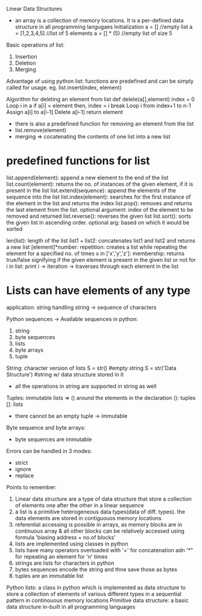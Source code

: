 
Linear Data Structures
- an array is a collection of memory locations. It is a per-defined data structure in all programming langugaes
Initialization
a  = [] //empty list
a = [1,2,3,4,5] //list of 5 elements
a = [] * (5) //empty list of size 5

Basic operations of list:
1. Insertion
2. Deletion
3. Merging

Advantage of using python list: functions are predefined and can be simply called for usage. eg. list.insert(index, element)

Algorithm for deleting an element from list
    def delete(a[],element)
        index = 0
        Loop i in a
            if a[i] = element
            then,
                index = i
                break
        Loop i from index+1 to n-1
            Assign a[i] to a[i-1]
        Delete a[i-1]
        return element

- there is also a predefined function for removing an element from the list
- list.remove(element)
- merging => cocatenating the contents of one list into a new list

# predefined functions for list
list.append(element): append a new element to the end of the list
list.count(element): returns the no. of instances of the given element, if it is present in the list
list.extend(sequence): append the elements of the sequence into the list
list.index(element): searches for the first instance of the element in the list and returns the index
list.pop(): removes and returns the last element from the list. optional argument: index of the element to be removed and returned
list.reverse(): reverses the given list
list.sort(): sorts the given list in ascending order. optional arg: based on which it would be sorted

len(list): length of the list
list1 + list2: concatenates list1 and list2 and returns a new list
[element]*number: repetition: creates a list while repeating the element for a specified no. of times
x in ['x','y','z']: membership: returns true/false signifying if the given element is present in the given list or not
for i in list: print i -> iteration -> traverses through each element in the list

# Lists can have elements of any type
application: string handling
string -> sequence of characters

Python sequences ->
Available sequences in python:
1. string
2. byte sequences
3. lists
4. byte arrays
5. tuple

String: character version of lists
S = str() #empty string
S = str('Data Structure') #string w/ data structure stored in it

- all the operations in string are supported in string as well

Tuples: immutable lists => () around the elements in the declaration
(): tuples
[]: lists
- there cannot be an empty tuple -> immutable

Byte sequence and byte arrays:
- byte sequences are immutable

Errors can be handled in 3 modes:
- strict
- ignore
- replace

Points to remember:
1. Linear data structure are a type of data structure that store a collection of elements one after the other in a linear sequence
2. a list is a primitive heterogeneous data types(data of diff. types). the data elements are stored in contiguouos memory locations
3. referential accessing is possible in arrays, as memory blocks are in continuous array & all other blocks can be relatively accessed using formula 'biasing address + no.of blocks'
4. lists are implemented using classes in python
5. lists have many operators overloaded with '+' for concatenation adn '*" for repeating an element for 'n' times
6. strings are lists for characters in python
7. bytes sequences encode the string and thne save those as bytes
8. tuples are an immutable list

Python lists: a class in python which is implemented as data structure to store a collection of elements of various different types in a sequential pattern in continouous memory locations
Primitive data structure: a basic data structure in-built in all programming languages
